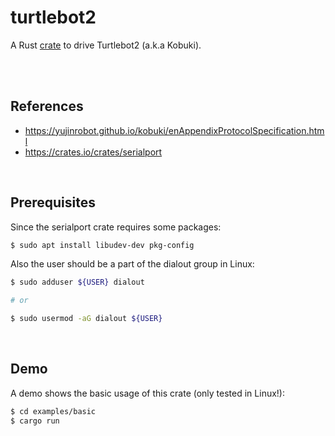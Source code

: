 # turtlebot2

A Rust [crate](https://crates.io/crates/turtlebot2) to drive Turtlebot2 (a.k.a Kobuki).

<br/>
<br/>

## References

- https://yujinrobot.github.io/kobuki/enAppendixProtocolSpecification.html
- https://crates.io/crates/serialport

<br/>

## Prerequisites

Since the serialport crate requires some packages:
```sh
$ sudo apt install libudev-dev pkg-config
```

Also the user should be a part of the dialout group in Linux:
```sh
$ sudo adduser ${USER} dialout

# or 

$ sudo usermod -aG dialout ${USER}
```

<br/>

## Demo

A demo shows the basic usage of this crate (only tested in Linux!):
```sh
$ cd examples/basic
$ cargo run
```
